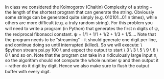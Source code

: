 In class we considered the Kolmogorov (Chaitin) Complexity of a string – the length of the shortest program that can generate the string. Obviously some strings can be generated quite simply (e.g. 010101...01 n times), while others are more diﬃcult (e.g. a truly random string). For this problem you will need to write a program (in Python) that generates the ﬁrst n digits of ψ, the reciprocal ﬁbonacci constant. ψ = 1/1 + 1/1 + 1/2 + 1/3 + 1/5.... Note that the program needs to be ”streaming” – it should generate one digit per line, and continue doing so until interrupted (killed). So we will execute: \\
$python stream psi.py 100 \\
and expect the output to start \\
3 \\
3 \\
5 \\
9 \\
8 \\
8 \\
and so on. Note that the program can take in a ridiculously large input n, so the algorithm should not compute the whole number ψ and then output it – rather do it digit by digit. Hence we  also make sure to ﬂush the output buﬀer with every digit.
